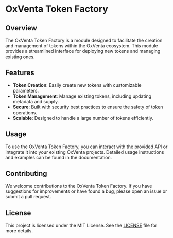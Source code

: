 # OxVenta Token Factory

## Overview

The OxVenta Token Factory is a module designed to facilitate the creation and management of tokens within the OxVenta ecosystem. This module provides a streamlined interface for deploying new tokens and managing existing ones.

## Features

- **Token Creation**: Easily create new tokens with customizable parameters.
- **Token Management**: Manage existing tokens, including updating metadata and supply.
- **Secure**: Built with security best practices to ensure the safety of token operations.
- **Scalable**: Designed to handle a large number of tokens efficiently.

## Usage

To use the OxVenta Token Factory, you can interact with the provided API or integrate it into your existing OxVenta projects. Detailed usage instructions and examples can be found in the documentation.

## Contributing

We welcome contributions to the OxVenta Token Factory. If you have suggestions for improvements or have found a bug, please open an issue or submit a pull request.

## License

This project is licensed under the MIT License. See the [LICENSE](LICENSE) file for more details.
